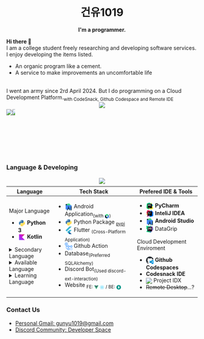 
<h1 align="center">건유1019</h1>
<p align="center">
  <b>I'm a programmer.</b>
</p>


**Hi there 👋**<br/>
I am a college student freely researching and developing software services.</br>
I enjoy developing the items listed.
<ul>
  <li>An organic program like a cement.</li>
  <li>A service to make improvements an uncomfortable life</li>
</ul>
</br>
I went an army since 2rd April 2024. But I do programming on a Cloud Development Platform.<sub>with CodeSnack, Github Codespace and Remote IDE</sub>


<center>
  <img src="https://github-profile-trophy.vercel.app?username=gunyu1019&theme=dracula&column=-1&row=1&margin-w=8&margin-h=8&no-bg=false&no-frame=false&order=4" />
</center>
<div style="display: flex;">
  <img style="max-width: 45%" src="https://github-readme-stats.vercel.app/api?username=gunyu1019&count_private=true&show_icons=true&theme=tokyonight" height="120" />
  <a href="https://solved.ac/profile/gunyu1019">
    <img style="max-width: 45%" src="http://mazassumnida.wtf/api/v2/generate_badge?boj=gunyu1019" height="120" />
  </a>
</div>

### Language & Developing

<table>
    <thead>
        <td align="center" colspan="3">
          <img src="https://github-readme-stats.vercel.app/api/top-langs/?username=gunyu1019&theme=dracula&layout=compact" height="150" />
        </td>
        <tr>
          <th>Language</th>
          <th>Tech Stack</th>
          <th>Prefered IDE & Tools</th>
        </tr>
    </thead>
    <tbody>
        <tr>
           <td>
             Major Language
             <ul>
               <li><img src="https://github.com/devicons/devicon/blob/master/icons/python/python-original.svg" height="20px" align="center"> <b>Python 3</b></li>
               <li><img src="https://github.com/devicons/devicon/blob/master/icons/kotlin/kotlin-original.svg" height="20px" align="center"> <b>Kotlin</b></li>
             </ul>
               <details>
                  <summary>Secondary Language</summary>
                   <ul>
                     <li><img src="https://github.com/devicons/devicon/blob/master/icons/mysql/mysql-original.svg" height="20px" align="center"> SQL</li>
                     <li><img src="https://github.com/devicons/devicon/blob/master/icons/typescript/typescript-original.svg" height="20px" align="center"> TypeScript</li>
                   </ul> 
              </details>
               <details>
                 <summary>Available Language</summary>
                 <li><img src="https://github.com/devicons/devicon/blob/master/icons/c/c-original.svg" height="20px" align="center"> C</li>
                 <li><img src="https://github.com/devicons/devicon/blob/master/icons/java/java-original.svg" height="20px" align="center"> Java</li>
                 <li><img src="https://github.com/devicons/devicon/blob/master/icons/javascript/javascript-original.svg" height="20px" align="center"> JavaScript</li>
                 <li><img src="https://github.com/devicons/devicon/blob/master/icons/php/php-original.svg" height="20px" align="center"> PHP</li>
               </details>
               <details>
                 <summary>Learning Language</summary>
                 <li><img src="https://github.com/devicons/devicon/blob/master/icons/dart/dart-original.svg" height="20px" align="center"> Dart<sub>(Learning in 25Q1)</sub></li>
               </details>
             </ul> 
           </td>
            <td>
              <ul>
                <li><img src="https://github.com/devicons/devicon/blob/master/icons/androidstudio/androidstudio-original.svg" height="20px" align="center"> Android Application<sub>(with <img src="https://github.com/devicons/devicon/blob/master/icons/jetpackcompose/jetpackcompose-original.svg" height="12px" align="center">)</sub></li>
                <li><img src="https://github.com/devicons/devicon/blob/master/icons/python/python-original.svg" height="20px" align="center"> Python Package <sub><a href="https://pypi.org/user/gunyu1019/">pypi</a></sub></li>
                <li><img src="https://github.com/devicons/devicon/blob/master/icons/flutter/flutter-original.svg" height="20px" align="center"> Flutter <sub>(Cross-Platform Application)</sub></li>
                <li><img src="https://github.com/devicons/devicon/blob/master/icons/githubactions/githubactions-original.svg" height="20px" align="center"> Github Action</li>
                <li>Database<sub>(Preferred SQLAlchemy)</sub></li>
                <li>Discord Bot<sub>(Used discord-ext-interaction)</sub></li>
                <li>
                  Website
                  <sub>
                    FE: <img src="https://github.com/devicons/devicon/blob/master/icons/vuejs/vuejs-original.svg" height="12px" align="center">
                    <img src="https://github.com/devicons/devicon/blob/master/icons/react/react-original.svg" height="12px" align="center"> /
                    BE: 
                    <img src="https://github.com/devicons/devicon/blob/master/icons/fastapi/fastapi-original.svg" height="12px" align="center">
                  </sub>
                </li>
              </ul>
          </td>
          <td>
             <ul>
               <li><img src="https://github.com/devicons/devicon/blob/master/icons/pycharm/pycharm-original.svg" height="20px" align="center"> <b>PyCharm</b></li>
               <li><img src="https://github.com/devicons/devicon/blob/master/icons/intellij/intellij-original.svg" height="20px" align="center"> <b>InteliJ IDEA</b></li>
               <li><img src="https://github.com/devicons/devicon/blob/master/icons/androidstudio/androidstudio-original.svg" height="20px" align="center"> <b>Android Studio</b></li>
               <li><img src="https://github.com/devicons/devicon/blob/master/icons/datagrip/datagrip-original.svg" height="20px" align="center"> DataGrip</li>
             </ul>
             Cloud Development Enviroment
             <ul>
               <li><img src="https://github.com/devicons/devicon/blob/master/icons/githubcodespaces/githubcodespaces-original.svg" height="20px" align="center"> <b>Github Codespaces</b></li>
               <li><b>Codesnack IDE</b></li>
               <li><img src="https://developers.google.com/static/idx/images/icon-192.png" height="20px" align="center"> Project IDX</li>
               <li><strike>Remote Desktop</strike>...?</li>
             </ul>
          </td>
        </tr>
    </tbody>
</table>

### Contact Us
<ul>
  <li><a href="mailto:gunyu1019@gmail.com">
    Personal Gmail: gunyu1019@gmail.com
  </a></li>
  <li><a href="https://discord.gg/YWUvFQ69us">Discord Community: Developer Space</a></li>
  <!--- <li><a href="mailto:gunyu1019@yhs.kr">
    Offical mail: gunyu1019@yhs.kr
  </a></li> --->
</ul>
